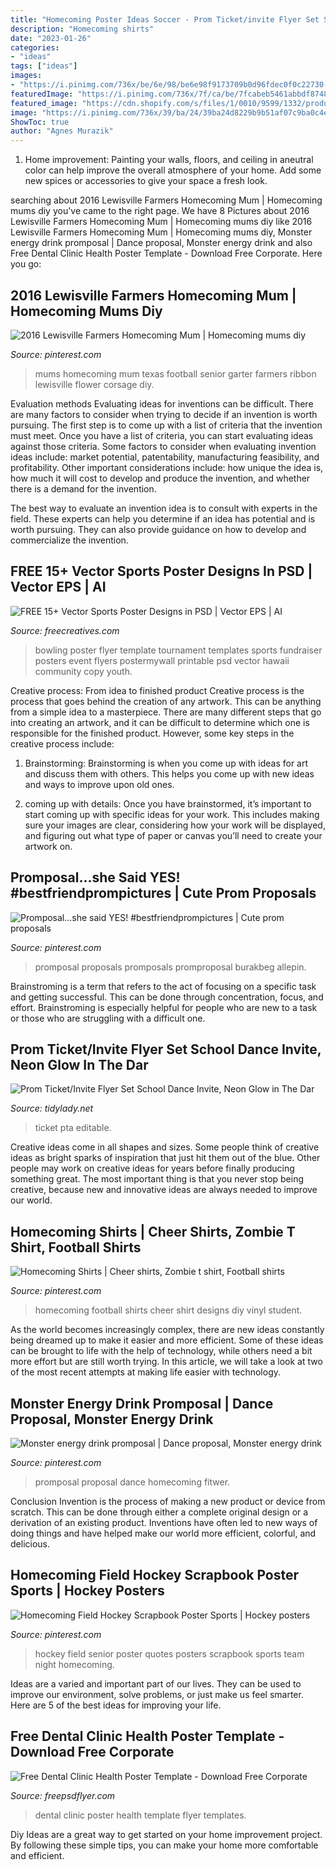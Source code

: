 ```yaml
---
title: "Homecoming Poster Ideas Soccer - Prom Ticket/invite Flyer Set School Dance Invite, Neon Glow In The Dar"
description: "Homecoming shirts"
date: "2023-01-26"
categories:
- "ideas"
tags: ["ideas"]
images:
- "https://i.pinimg.com/736x/be/6e/98/be6e98f9173709b0d96fdec0f0c22730--hockey-quotes-field-hockey.jpg"
featuredImage: "https://i.pinimg.com/736x/7f/ca/be/7fcabeb5461abbdf8748fdd7bdc4114a.jpg"
featured_image: "https://cdn.shopify.com/s/files/1/0010/9599/1332/products/il_fullxfull.1480321731_cpi0_1200x1200.jpg?v=1580448532"
image: "https://i.pinimg.com/736x/39/ba/24/39ba24d8229b9b51af07c9ba0c4eca6c.jpg"
ShowToc: true
author: "Agnes Murazik"
---
```



1. Home improvement: Painting your walls, floors, and ceiling in aneutral color can help improve the overall atmosphere of your home. Add some new spices or accessories to give your space a fresh look. 

	

		
searching about 2016 Lewisville Farmers Homecoming Mum | Homecoming mums diy you've came to the right page. We have 8 Pictures about 2016 Lewisville Farmers Homecoming Mum | Homecoming mums diy like 2016 Lewisville Farmers Homecoming Mum | Homecoming mums diy, Monster energy drink promposal | Dance proposal, Monster energy drink and also Free Dental Clinic Health Poster Template - Download Free Corporate. Here you go:
		
    
## 2016 Lewisville Farmers Homecoming Mum | Homecoming Mums Diy

<img loading=lazy src="https://i.pinimg.com/736x/33/bf/f5/33bff5a261c4c7731c5c7d6844721249--football-mums-football-season.jpg" onerror="this.onerror=null;this.src='https://tse1.mm.bing.net/th?id=OIP.eXdFOc2lXqhgSE-h1XU9mAHaM_&amp;pid=15.1';" alt="2016 Lewisville Farmers Homecoming Mum | Homecoming mums diy">

_Source: pinterest.com_

>mums homecoming mum texas football senior garter farmers ribbon lewisville flower corsage diy. 

	

Evaluation methods
Evaluating ideas for inventions can be difficult. There are many factors to consider when trying to decide if an invention is worth pursuing. The first step is to come up with a list of criteria that the invention must meet. Once you have a list of criteria, you can start evaluating ideas against those criteria.
Some factors to consider when evaluating invention ideas include: market potential, patentability, manufacturing feasibility, and profitability. Other important considerations include: how unique the idea is, how much it will cost to develop and produce the invention, and whether there is a demand for the invention.

The best way to evaluate an invention idea is to consult with experts in the field. These experts can help you determine if an idea has potential and is worth pursuing. They can also provide guidance on how to develop and commercialize the invention.

    
## FREE 15+ Vector Sports Poster Designs In PSD | Vector EPS | AI

<img loading=lazy src="https://images.freecreatives.com/wp-content/uploads/2015/09/bowling-poster.jpg" onerror="this.onerror=null;this.src='https://tse2.mm.bing.net/th?id=OIP.Uq0eCAN0GQtPIZ3xzcPtQwHaLH&amp;pid=15.1';" alt="FREE 15+ Vector Sports Poster Designs in PSD | Vector EPS | AI">

_Source: freecreatives.com_

>bowling poster flyer template tournament templates sports fundraiser posters event flyers postermywall printable psd vector hawaii community copy youth. 

	

Creative process: From idea to finished product
Creative process is the process that goes behind the creation of any artwork. This can be anything from a simple idea to a masterpiece. There are many different steps that go into creating an artwork, and it can be difficult to determine which one is responsible for the finished product. However, some key steps in the creative process include:
1. Brainstorming: Brainstorming is when you come up with ideas for art and discuss them with others. This helps you come up with new ideas and ways to improve upon old ones.

2. coming up with details: Once you have brainstormed, it’s important to start coming up with specific ideas for your work. This includes making sure your images are clear, considering how your work will be displayed, and figuring out what type of paper or canvas you’ll need to create your artwork on.

    
## Promposal...she Said YES! #bestfriendprompictures | Cute Prom Proposals

<img loading=lazy src="https://i.pinimg.com/736x/39/ba/24/39ba24d8229b9b51af07c9ba0c4eca6c.jpg" onerror="this.onerror=null;this.src='https://tse3.mm.bing.net/th?id=OIP.9RZrjxhC3WptpePE9ys6_gHaJ5&amp;pid=15.1';" alt="Promposal...she said YES! #bestfriendprompictures | Cute prom proposals">

_Source: pinterest.com_

>promposal proposals promposals promproposal burakbeg allepin. 

	

Brainstroming is a term that refers to the act of focusing on a specific task and getting successful. This can be done through concentration, focus, and effort. Brainstroming is especially helpful for people who are new to a task or those who are struggling with a difficult one.

    
## Prom Ticket/Invite Flyer Set School Dance Invite, Neon Glow In The Dar

<img loading=lazy src="https://cdn.shopify.com/s/files/1/0010/9599/1332/products/il_fullxfull.1480321731_cpi0_1200x1200.jpg?v=1580448532" onerror="this.onerror=null;this.src='https://tse4.mm.bing.net/th?id=OIP.YeIvWuKANlKSoTa93q6GIwHaHa&amp;pid=15.1';" alt="Prom Ticket/Invite Flyer Set School Dance Invite, Neon Glow in The Dar">

_Source: tidylady.net_

>ticket pta editable. 

	

Creative ideas come in all shapes and sizes. Some people think of creative ideas as bright sparks of inspiration that just hit them out of the blue. Other people may work on creative ideas for years before finally producing something great. The most important thing is that you never stop being creative, because new and innovative ideas are always needed to improve our world.

    
## Homecoming Shirts | Cheer Shirts, Zombie T Shirt, Football Shirts

<img loading=lazy src="https://i.pinimg.com/736x/be/8e/0b/be8e0b9668580c690c3a601edd2f0476--cheer-shirts-football-shirts.jpg" onerror="this.onerror=null;this.src='https://tse4.mm.bing.net/th?id=OIP.5E6DUC-VnqWsAbPE4kjEywHaJ3&amp;pid=15.1';" alt="Homecoming Shirts | Cheer shirts, Zombie t shirt, Football shirts">

_Source: pinterest.com_

>homecoming football shirts cheer shirt designs diy vinyl student. 

	

As the world becomes increasingly complex, there are new ideas constantly being dreamed up to make it easier and more efficient. Some of these ideas can be brought to life with the help of technology, while others need a bit more effort but are still worth trying. In this article, we will take a look at two of the most recent attempts at making life easier with technology.

    
## Monster Energy Drink Promposal | Dance Proposal, Monster Energy Drink

<img loading=lazy src="https://i.pinimg.com/736x/7f/ca/be/7fcabeb5461abbdf8748fdd7bdc4114a.jpg" onerror="this.onerror=null;this.src='https://tse3.mm.bing.net/th?id=OIP.51wva4QGdBD1uLoPZA7q2gHaLH&amp;pid=15.1';" alt="Monster energy drink promposal | Dance proposal, Monster energy drink">

_Source: pinterest.com_

>promposal proposal dance homecoming fitwer. 

	

Conclusion
Invention is the process of making a new product or device from scratch. This can be done through either a complete original design or a derivation of an existing product. Inventions have often led to new ways of doing things and have helped make our world more efficient, colorful, and delicious.

    
## Homecoming Field Hockey Scrapbook Poster Sports | Hockey Posters

<img loading=lazy src="https://i.pinimg.com/736x/be/6e/98/be6e98f9173709b0d96fdec0f0c22730--hockey-quotes-field-hockey.jpg" onerror="this.onerror=null;this.src='https://tse4.mm.bing.net/th?id=OIP.Kuxtrs_MxSD9kMXtrY8lowHaJ3&amp;pid=15.1';" alt="Homecoming Field Hockey Scrapbook Poster Sports | Hockey posters">

_Source: pinterest.com_

>hockey field senior poster quotes posters scrapbook sports team night homecoming. 

	

Ideas are a varied and important part of our lives. They can be used to improve our environment, solve problems, or just make us feel smarter. Here are 5 of the best ideas for improving your life.

    
## Free Dental Clinic Health Poster Template - Download Free Corporate

<img loading=lazy src="https://freepsdflyer.com/wp-content/uploads/2017/04/free-dental-clinic-poster-template-freepsdlfyer-com.jpg" onerror="this.onerror=null;this.src='https://tse1.mm.bing.net/th?id=OIP.IflKa8RIpsnzVSoKNJduFgHaKb&amp;pid=15.1';" alt="Free Dental Clinic Health Poster Template - Download Free Corporate">

_Source: freepsdflyer.com_

>dental clinic poster health template flyer templates. 

	

Diy Ideas are a great way to get started on your home improvement project. By following these simple tips, you can make your home more comfortable and efficient.

